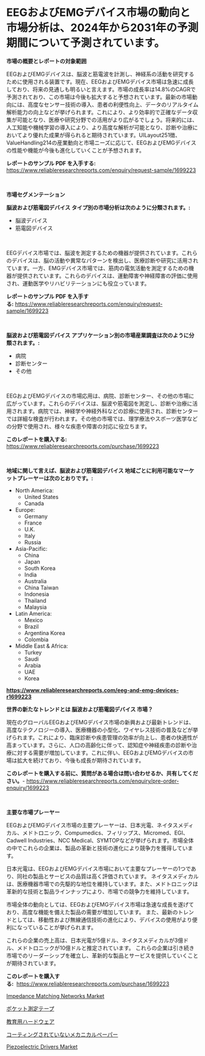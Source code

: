 <p><h1>EEGおよびEMGデバイス市場の動向と市場分析は、2024年から2031年の予測期間について予測されています。</h1></p><p><strong>市場の概要とレポートの対象範囲</strong></p>
<p><p>EEGおよびEMGデバイスは、脳波と筋電波を計測し、神経系の活動を研究するために使用される装置です。現在、EEGおよびEMGデバイス市場は急速に成長しており、将来の見通しも明るいと言えます。市場の成長率は14.8%のCAGRで予測されており、この市場は今後も拡大すると予想されています。最新の市場動向には、高度なセンサー技術の導入、患者の利便性向上、データのリアルタイム解析能力の向上などが挙げられます。これにより、より効率的で正確なデータ収集が可能となり、医療や研究分野での活用がより広がるでしょう。将来的には、人工知能や機械学習の導入により、より高度な解析が可能となり、診断や治療においてより優れた成果が得られると期待されています。UILayout251徴、ValueHandling214の産業動向と市場ニーズに応じて、EEGおよびEMGデバイスの性能や機能が今後も進化していくことが予想されます。</p></p>
<p><strong>レポートのサンプル PDF を入手する:</strong> <a href="https://www.reliableresearchreports.com/enquiry/request-sample/1699223">https://www.reliableresearchreports.com/enquiry/request-sample/1699223</a></p>
<p>&nbsp;</p>
<p><strong>市場セグメンテーション</strong></p>
<p><strong>脳波および筋電図デバイス タイプ別の市場分析は次のように分類されます。:</strong></p>
<p><ul><li>脳波デバイス</li><li>筋電図デバイス</li></ul></p>
<p>&nbsp;</p>
<p><p>EEGデバイス市場では、脳波を測定するための機器が提供されています。これらのデバイスは、脳の活動や異常なパターンを検出し、医療診断や研究に活用されています。一方、EMGデバイス市場では、筋肉の電気活動を測定するための機器が提供されています。これらのデバイスは、運動障害や神経障害の評価に使用され、運動医学やリハビリテーションにも役立っています。</p></p>
<p><strong>レポートのサンプル PDF を入手する:</strong>&nbsp;<a href="https://www.reliableresearchreports.com/enquiry/request-sample/1699223">https://www.reliableresearchreports.com/enquiry/request-sample/1699223</a></p>
<p>&nbsp;</p>
<p><strong> 脳波および筋電図デバイス アプリケーション別の市場産業調査は次のように分類されます。:</strong></p>
<p><ul><li>病院</li><li>診断センター</li><li>その他</li></ul></p>
<p>&nbsp;</p>
<p><p>EEGおよびEMGデバイスの市場応用は、病院、診断センター、その他の市場に広がっています。これらのデバイスは、脳波や筋電図を測定し、診断や治療に活用されます。病院では、神経学や神経外科などの診療に使用され、診断センターでは詳細な検査が行われます。その他の市場では、理学療法やスポーツ医学などの分野で使用され、様々な疾患や障害の対応に役立ちます。</p></p>
<p><strong>このレポートを購入する:</strong>&nbsp; <a href="https://www.reliableresearchreports.com/purchase/1699223">https://www.reliableresearchreports.com/purchase/1699223</a></p>
<p>&nbsp;</p>
<p><strong>地域に関して言えば、脳波および筋電図デバイス 地域ごとに利用可能なマーケットプレーヤーは次のとおりです。:</strong></p>
<p><ul>
    <li>
        North America:
        <ul>
            <li>United States</li>
            <li>Canada</li>
        </ul>
    </li>
    <li>
        Europe:
        <ul>
            <li>Germany</li>
            <li>France</li>
            <li>U.K.</li>
            <li>Italy</li>
            <li>Russia</li>
        </ul>
    </li>
    <li>
        Asia-Pacific:
        <ul>
            <li>China</li>
            <li>Japan</li>
            <li>South Korea</li>
            <li>India</li>
            <li>Australia</li>
            <li>China Taiwan</li>
            <li>Indonesia</li>
            <li>Thailand</li>
            <li>Malaysia</li>
        </ul>
    </li>
    <li>
        Latin America:
        <ul>
            <li>Mexico</li>
            <li>Brazil</li>
            <li>Argentina Korea</li>
            <li>Colombia</li>
        </ul>
    </li>
    <li>
        Middle East & Africa:
        <ul>
            <li>Turkey</li>
            <li>Saudi</li>
            <li>Arabia</li>
            <li>UAE</li>
            <li>Korea</li>
        </ul>
    </li>
    </ul></p>
<p><strong><a href="https://www.reliableresearchreports.com/eeg-and-emg-devices-r1699223">https://www.reliableresearchreports.com/eeg-and-emg-devices-r1699223</a></strong>&nbsp;</p>
<p><strong>世界の新たなトレンドとは 脳波および筋電図デバイス 市場？</strong></p>
<p><p>現在のグローバルEEGおよびEMGデバイス市場の新興および最新トレンドは、高度なテクノロジーの導入、医療機器の小型化、ワイヤレス技術の普及などが挙げられます。これにより、臨床診断や疾患管理の効率が向上し、患者の快適性が高まっています。さらに、人口の高齢化に伴って、認知症や神経疾患の診断や治療に対する需要が増加しています。これに伴い、EEGおよびEMGデバイスの市場は拡大を続けており、今後も成長が期待されています。</p></p>
<p><strong>このレポートを購入する前に、質問がある場合は問い合わせるか、共有してください。</strong>- <a href="https://www.reliableresearchreports.com/enquiry/pre-order-enquiry/1699223">https://www.reliableresearchreports.com/enquiry/pre-order-enquiry/1699223</a></p>
<p>&nbsp;</p>
<p><strong>主要な市場プレーヤー</strong></p>
<p><p>EEGおよびEMGデバイス市場の主要プレーヤーは、日本光電、ネイタスメディカル、メドトロニック、Compumedics、フィリップス、Micromed、EGI、Cadwell Industries、NCC Medical、SYMTOPなどが挙げられます。市場全体の中でこれらの企業は、製品の革新と技術の進化により競争力を獲得しています。</p><p>日本光電は、EEGおよびEMGデバイス市場において主要なプレーヤーの1つであり、同社の製品とサービスの品質は高く評価されています。 ネイタスメディカルは、医療機器市場での先駆的な地位を維持しています。また、メドトロニックは革新的な技術と製品ラインナップにより、市場での競争力を維持しています。</p><p>市場全体の動向としては、EEGおよびEMGデバイス市場は急速な成長を遂げており、高度な機能を備えた製品の需要が増加しています。 また、最新のトレンドとしては、移動性および無線通信技術の進化により、デバイスの使用がより便利になっていることが挙げられます。</p><p>これらの企業の売上高は、日本光電が5億ドル、ネイタスメディカルが3億ドル、メドトロニックが10億ドルと推定されています。 これらの企業は引き続き市場でのリーダーシップを確立し、革新的な製品とサービスを提供していくことが期待されています。</p></p>
<p><strong>このレポートを購入する:</strong>&nbsp;&nbsp;<a href="https://www.reliableresearchreports.com/purchase/1699223">https://www.reliableresearchreports.com/purchase/1699223</a></p>
<p><p><a href="https://github.com/zjyglelu/Market-Research-Report-List-2/blob/main/impedance-matching-networks-market.md">Impedance Matching Networks Market</a></p><p><a href="https://medium.com/@peterpatel626/%E3%83%9D%E3%82%B1%E3%83%83%E3%83%88%E5%B7%BB%E3%81%8D%E5%B0%BA%E5%B8%82%E5%A0%B4-%E7%AB%B6%E4%BA%89%E5%88%86%E6%9E%90-%E5%B8%82%E5%A0%B4%E5%8B%95%E5%90%91-2031%E5%B9%B4%E3%81%BE%E3%81%A7%E3%81%AE%E4%BA%88%E6%B8%AC-c63c6a30c36a">ポケット測定テープ</a></p><p><a href="https://github.com/laurenreichert/Market-Research-Report-List-1/blob/main/877161727207.md">教育用ハードウェア</a></p><p><a href="https://medium.com/@abdulkoss2015/2024%E5%B9%B4%E3%81%8B%E3%82%892031%E5%B9%B4%E3%81%BE%E3%81%A7%E3%81%AE%E6%9C%9F%E9%96%93%E3%81%AB%E4%BA%88%E6%B8%AC%E3%81%95%E3%82%8C%E3%82%8B%E6%9C%AA%E3%82%B3%E3%83%BC%E3%83%86%E3%82%A3%E3%83%B3%E3%82%B0%E6%A9%9F%E6%A2%B0%E7%94%A8%E7%B4%99%E5%B8%82%E5%A0%B4%E3%81%AE%E5%88%86%E6%9E%90%E3%81%A8%E3%82%B5%E3%82%A4%E3%82%BA-5ec5abb01984">コーティングされていないメカニカルペーパー</a></p><p><a href="https://github.com/mbisetmhermsr/Market-Research-Report-List-2/blob/main/piezoelectric-drivers-market.md">Piezoelectric Drivers Market</a></p></p>